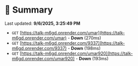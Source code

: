 # 📖 Summary
Last updated: **9/6/2025, 3:25:49 PM**

- `GET` [https://talk-m6gd.onrender.com/umar](https://talk-m6gd.onrender.com/umar) - **Down** (270ms)
- `GET` [https://talk-m6gd.onrender.com/9337](https://talk-m6gd.onrender.com/9337) - **Down** (198ms)
- `GET` [https://talk-m6gd.onrender.com/umar920](https://talk-m6gd.onrender.com/umar920) - **Down** (193ms)
